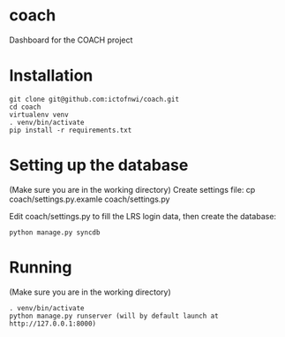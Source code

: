 coach
=====

Dashboard for the COACH project

Installation
============
    
    git clone git@github.com:ictofnwi/coach.git
    cd coach
    virtualenv venv
    . venv/bin/activate
    pip install -r requirements.txt

Setting up the database
=======================
(Make sure you are in the working directory)
Create settings file:
 cp coach/settings.py.examle coach/settings.py

Edit coach/settings.py to fill the LRS login data, then create the database:

`python manage.py syncdb`

Running
=======
(Make sure you are in the working directory)

    . venv/bin/activate
    python manage.py runserver (will by default launch at http://127.0.0.1:8000)

